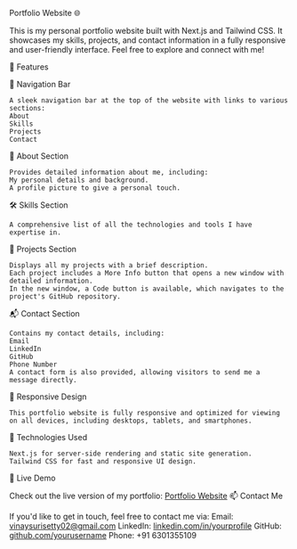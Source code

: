 Portfolio Website 🌐

This is my personal portfolio website built with Next.js and Tailwind CSS. It showcases my skills, projects, and contact information in a fully responsive and user-friendly interface. Feel free to explore and connect with me!

🌟 Features

🔗 Navigation Bar

    A sleek navigation bar at the top of the website with links to various sections:
    About
    Skills
    Projects
    Contact
    
📖 About Section

    Provides detailed information about me, including:
    My personal details and background.
    A profile picture to give a personal touch.
    
🛠️ Skills Section

    A comprehensive list of all the technologies and tools I have expertise in.
    
💼 Projects Section

    Displays all my projects with a brief description.
    Each project includes a More Info button that opens a new window with detailed information.
    In the new window, a Code button is available, which navigates to the project's GitHub repository.
    
📬 Contact Section

    Contains my contact details, including:
    Email
    LinkedIn
    GitHub
    Phone Number
    A contact form is also provided, allowing visitors to send me a message directly.
    
📱 Responsive Design

    This portfolio website is fully responsive and optimized for viewing on all devices, including desktops, tablets, and smartphones.
    
🚀 Technologies Used

    Next.js for server-side rendering and static site generation.
    Tailwind CSS for fast and responsive UI design.
🔗 Live Demo

Check out the live version of my portfolio: [Portfolio Website](https://vermillion-taiyaki-85739b.netlify.app/)
📫 Contact Me

If you'd like to get in touch, feel free to contact me via:
Email: vinaysurisetty02@gmail.com
LinkedIn: [linkedin.com/in/yourprofile](https://www.linkedin.com/in/vinaysurisetty/)
GitHub: [github.com/yourusername](https://github.com/0xv1n4y/vinay)
Phone: +91 6301355109
